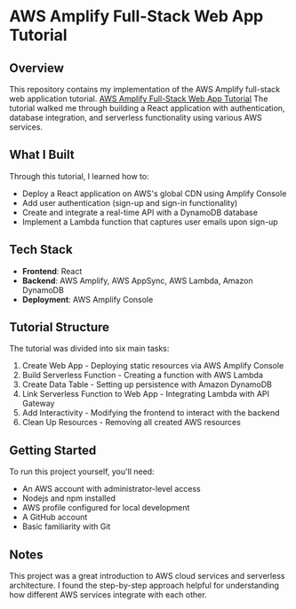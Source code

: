 # AWS Amplify Full-Stack Web App Tutorial

## Overview

This repository contains my implementation of the AWS Amplify full-stack web application tutorial. 
[AWS Amplify Full-Stack Web App Tutorial](https://aws.amazon.com/getting-started/hands-on/build-web-app-s3-lambda-api-gateway-dynamodb/)
The tutorial walked me through building a React application with authentication, database integration, and serverless functionality using various AWS services.

## What I Built

Through this tutorial, I learned how to:

- Deploy a React application on AWS's global CDN using Amplify Console
- Add user authentication (sign-up and sign-in functionality)
- Create and integrate a real-time API with a DynamoDB database
- Implement a Lambda function that captures user emails upon sign-up

## Tech Stack

- **Frontend**: React
- **Backend**: AWS Amplify, AWS AppSync, AWS Lambda, Amazon DynamoDB
- **Deployment**: AWS Amplify Console

## Tutorial Structure

The tutorial was divided into six main tasks:

1. Create Web App - Deploying static resources via AWS Amplify Console
2. Build Serverless Function - Creating a function with AWS Lambda
3. Create Data Table - Setting up persistence with Amazon DynamoDB
4. Link Serverless Function to Web App - Integrating Lambda with API Gateway
5. Add Interactivity - Modifying the frontend to interact with the backend
6. Clean Up Resources - Removing all created AWS resources

## Getting Started

To run this project yourself, you'll need:
- An AWS account with administrator-level access
- Nodejs and npm installed
- AWS profile configured for local development
- A GitHub account
- Basic familiarity with Git

## Notes

This project was a great introduction to AWS cloud services and serverless architecture. I found the step-by-step approach helpful for understanding how different AWS services integrate with each other.
